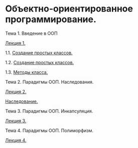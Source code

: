 # Объектно-ориентированное программирование.
Тема 1. Введение в ООП

[Лекция 1.](/Лекция1_ООП.ipynb)

1.1. [Создание простых классов.](/Пр_1_1.ipynb)

1.2. [Создание простых классов.](/Пр_1.2.ipynb)

1.3. [Методы класса.]()


Тема 2. Парадигмы ООП. Наследования.

[Лекция 2.]()

[Наследование.]()


Тема 3. Парадигмы ООП. Инкапсуляция.

[Лекция 3.]()


Тема 4. Парадигмы ООП. Полиморфизм.

[Лекция 4.]()

